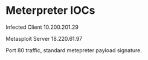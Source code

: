 # Meterpreter IOCs

Infected Client 10.200.201.29

Metasploit Server 18.220.61.97

Port 80 traffic, standard metepreter payload signature.
